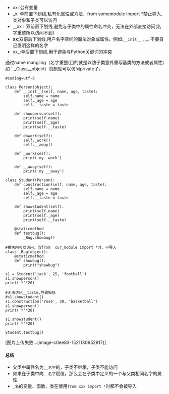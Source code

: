 *   xx: 公有变量
*   _x: 单前置下划线,私有化属性或方法，from somemodule import *禁止导入,类对象和子类可以访问
*   __xx：双前置下划线,避免与子类中的属性命名冲突，无法在外部直接访问(名字重整所以访问不到)
*   __xx__:双前后下划线,用户名字空间的魔法对象或属性。例如:`__init__` , __ 不要自己发明这样的名字
*   xx_:单后置下划线,用于避免与Python关键词的冲突

通过name mangling（名字重整(目的就是以防子类意外重写基类的方法或者属性)如：_Class__object）机制就可以访问private了。

```
#coding=utf-8

class Person(object):
    def __init__(self, name, age, taste):
        self.name = name
        self._age = age 
        self.__taste = taste

    def showperson(self):
        print(self.name)
        print(self._age)
        print(self.__taste)

    def dowork(self):
        self._work()
        self.__away()

    def _work(self):
        print('my _work')

    def __away(self):
        print('my __away')

class Student(Person):
    def construction(self, name, age, taste):
        self.name = name
        self._age = age 
        self.__taste = taste

    def showstudent(self):
        print(self.name)
        print(self._age)
        print(self.__taste)

    @staticmethod
    def testbug():
        _Bug.showbug()

#模块内可以访问，当from  cur_module import *时，不导入
class _Bug(object):
    @staticmethod
    def showbug():
        print("showbug")

s1 = Student('jack', 25, 'football')
s1.showperson()
print('*'*20)

#无法访问__taste,导致报错
#s1.showstudent() 
s1.construction('rose', 30, 'basketball')
s1.showperson()
print('*'*20)

s1.showstudent()
print('*'*20)

Student.testbug()

```

[图片上传失败...(image-c0ee83-1521130952917)]

#### 总结

*   父类中属性名为`__名字`的，子类不继承，子类不能访问
*   如果在子类中向`__名字`赋值，那么会在子类中定义的一个与父类相同名字的属性
*   `_名`的变量、函数、类在使用`from xxx import *`时都不会被导入
